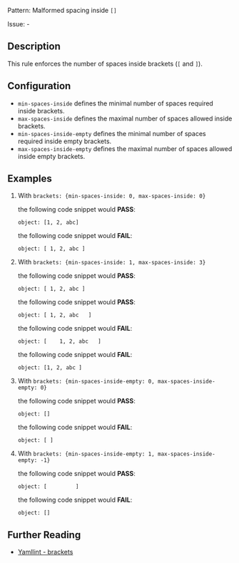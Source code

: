Pattern: Malformed spacing inside `[]`

Issue: -

## Description

This rule enforces the number of spaces inside brackets (`[` and `]`).

## Configuration

-   `min-spaces-inside` defines the minimal number of spaces required inside brackets.
-   `max-spaces-inside` defines the maximal number of spaces allowed inside brackets.
-   `min-spaces-inside-empty` defines the minimal number of spaces required inside empty brackets.
-   `max-spaces-inside-empty` defines the maximal number of spaces allowed inside empty brackets.

## Examples

1.  With `brackets: {min-spaces-inside: 0, max-spaces-inside: 0}`

    the following code snippet would **PASS**:

        object: [1, 2, abc]

    the following code snippet would **FAIL**:

        object: [ 1, 2, abc ]

2.  With `brackets: {min-spaces-inside: 1, max-spaces-inside: 3}`

    the following code snippet would **PASS**:

        object: [ 1, 2, abc ]

    the following code snippet would **PASS**:

        object: [ 1, 2, abc   ]

    the following code snippet would **FAIL**:

        object: [    1, 2, abc   ]

    the following code snippet would **FAIL**:

        object: [1, 2, abc ]

3.  With `brackets: {min-spaces-inside-empty: 0, max-spaces-inside-empty: 0}`

    the following code snippet would **PASS**:

        object: []

    the following code snippet would **FAIL**:

        object: [ ]

4.  With `brackets: {min-spaces-inside-empty: 1, max-spaces-inside-empty: -1}`

    the following code snippet would **PASS**:

        object: [         ]

    the following code snippet would **FAIL**:

        object: []

## Further Reading

* [Yamllint - brackets](https://yamllint.readthedocs.io/en/stable/rules.html#module-yamllint.rules.brackets)